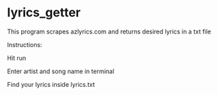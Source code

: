 # lyrics_getter
This program scrapes azlyrics.com and returns desired lyrics in a txt file

Instructions:

Hit run

Enter artist and song name in terminal

Find your lyrics inside lyrics.txt